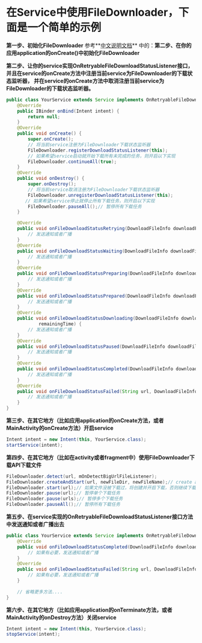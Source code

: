 # 在Service中使用FileDownloader，下面是一个简单的示例

**第一步、初始化FileDownloader**
参考**[中文说明文档](https://github.com/wlfcolin/file-downloader/blob/master/README-zh.md)**
中的：**第二步、在你的应用application的onCreate()中初始化FileDownloader**


**第二步、让你的service实现OnRetryableFileDownloadStatusListener接口，并且在service的onCreate方法中注册当前service为FileDownloader的下载状态监听器，
并在service的onCreate方法中取消注册当前service为FileDownloader的下载状态监听器。**
``` java
public class YourService extends Service implements OnRetryableFileDownloadStatusListener {
    @Override
    public IBinder onBind(Intent intent) {
        return null;
    }
    @Override
    public void onCreate() {
        super.onCreate();
        // 将当前service注册为FileDownloader下载状态监听器
        FileDownloader.registerDownloadStatusListener(this);
        // 如果希望service启动就开始下载所有未完成的任务，则开启以下实现
        FileDownloader.continueAll(true);
    }
    @Override
    public void onDestroy() {
        super.onDestroy();
        // 将当前service取消注册为FileDownloader下载状态监听器
        FileDownloader.unregisterDownloadStatusListener(this);
       // 如果希望service停止就停止所有下载任务，则开启以下实现
        FileDownloader.pauseAll();// 暂停所有下载任务
    }

    @Override
    public void onFileDownloadStatusRetrying(DownloadFileInfo downloadFileInfo, int retryTimes) {
        // 发送通知或者广播
    }
    @Override
    public void onFileDownloadStatusWaiting(DownloadFileInfo downloadFileInfo) {
        // 发送通知或者广播
    }
    @Override
    public void onFileDownloadStatusPreparing(DownloadFileInfo downloadFileInfo) {
        // 发送通知或者广播
    }
    @Override
    public void onFileDownloadStatusPrepared(DownloadFileInfo downloadFileInfo) {
        // 发送通知或者广播
    }
    @Override
    public void onFileDownloadStatusDownloading(DownloadFileInfo downloadFileInfo, float downloadSpeed, long
            remainingTime) {
        // 发送通知或者广播
    }
    @Override
    public void onFileDownloadStatusPaused(DownloadFileInfo downloadFileInfo) {
        // 发送通知或者广播
    }
    @Override
    public void onFileDownloadStatusCompleted(DownloadFileInfo downloadFileInfo) {
        // 发送通知或者广播
    }
    @Override
    public void onFileDownloadStatusFailed(String url, DownloadFileInfo downloadFileInfo, FileDownloadStatusFailReason failReason) {
        // 发送通知或者广播
    }
}

```


**第三步、在其它地方（比如应用application的onCreate方法，或者MainActivity的onCreate方法）开启service**
``` java
Intent intent = new Intent(this, YourService.class);
startService(intent);
```


**第四步、在其它地方（比如在activity或者fragment中）使用FileDownloader下载API下载文件**
``` java
FileDownloader.detect(url, mOnDetectBigUrlFileListener);
FileDownloader.createAndStart(url, newFileDir, newFileName);// create a custom new download after FileDownloader.detect(url, mOnDetectBigUrlFileListener)
FileDownloader.start(url);// 如果文件没被下载过，将创建并开启下载，否则继续下载，自动会断点续传（如果服务器无法支持断点续传将从头开始下载）
FileDownloader.pause(url);// 暂停单个下载任务
FileDownloader.pause(urls);// 暂停多个下载任务
FileDownloader.pauseAll();// 暂停所有下载任务
```

**第五步、在service实现的OnRetryableFileDownloadStatusListener接口方法中发送通知或者广播出去**
``` java
public class YourService extends Service implements OnRetryableFileDownloadStatusListener {
    @Override
    public void onFileDownloadStatusCompleted(DownloadFileInfo downloadFileInfo) {
        // 如果有必要，发送通知或者广播
    }
    @Override
    public void onFileDownloadStatusFailed(String url, DownloadFileInfo downloadFileInfo, FileDownloadStatusFailReason failReason) {
        // 如果有必要，发送通知或者广播
    }
    
    // 省略更多方法....
}
```

**第六步、在其它地方（比如应用application的onTerminate方法，或者MainActivity的onDestroy方法）关闭service**
``` java
Intent intent = new Intent(this, YourService.class);
stopService(intent);
```